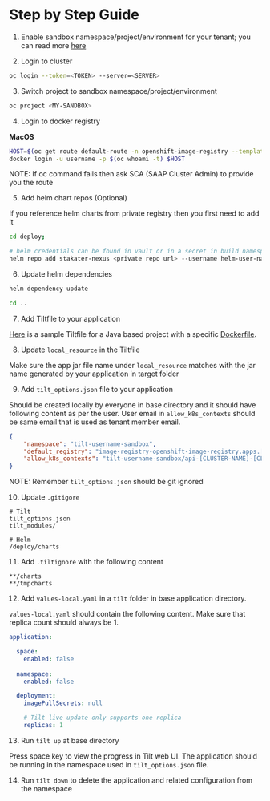 # Step by Step Guide

1) Enable sandbox namespace/project/environment for your tenant; you can read more [here](https://docs.cloud.stakater.com/content/sre/tenant-operator/customresources.html#_1-tenant)

2) Login to cluster

```bash
oc login --token=<TOKEN> --server=<SERVER>
```

3) Switch project to sandbox namespace/project/environment

```bash
oc project <MY-SANDBOX>
```

4) Login to docker registry

**MacOS**

```bash
HOST=$(oc get route default-route -n openshift-image-registry --template='{{ .spec.host }}')
docker login -u username -p $(oc whoami -t) $HOST
```

NOTE: If oc command fails then ask SCA (SAAP Cluster Admin) to provide you the route

5) Add helm chart repos (Optional)

If you reference helm charts from private registry then you first need to add it

```bash
cd deploy;

# helm credentials can be found in vault or in a secret in build namespace
helm repo add stakater-nexus <private repo url> --username helm-user-name --password ********; 
```

6) Update helm dependencies

```bash
helm dependency update

cd ..
```

7) Add Tiltfile to your application 

[Here](./tiltfile-content.md) is a sample Tiltfile for a Java based project with a specific [Dockerfile](./dockerfile-content.md).

8) Update `local_resource` in the Tiltfile

Make sure the app jar file name under `local_resource` matches with the jar name generated by your application in target folder
 
9) Add `tilt_options.json` file to your application

Should be created locally by everyone in base directory and it should have following content as per the user. User email in `allow_k8s_contexts` should be same email that is used as tenant member email.

```json
{
    "namespace": "tilt-username-sandbox",
    "default_registry": "image-registry-openshift-image-registry.apps.[CLUSTER-NAME].[CLUSTER-ID].kubeapp.cloud/{}",
    "allow_k8s_contexts": "tilt-username-sandbox/api-[CLUSTER-NAME]-[CLUSTER-ID]-kubeapp-cloud:6443/user@email.com"
}
```

NOTE: Remember `tilt_options.json` should be git ignored

10) Update `.gitigore`

```
# Tilt
tilt_options.json
tilt_modules/

# Helm
/deploy/charts
```

11) Add `.tiltignore` with the following content

```
**/charts
**/tmpcharts
```

12) Add `values-local.yaml` in a `tilt` folder in base application directory. 

`values-local.yaml` should contain the following content. Make sure that replica count should always be 1.

```yaml
application:

  space:
    enabled: false
  
  namespace:
    enabled: false

  deployment:
    imagePullSecrets: null

    # Tilt live update only supports one replica
    replicas: 1
```

13) Run `tilt up` at base directory 

Press space key to view the progress in Tilt web UI. The application should be running in the namespace used in `tilt_options.json` file.

14) Run `tilt down` to delete the application and related configuration from the namespace
